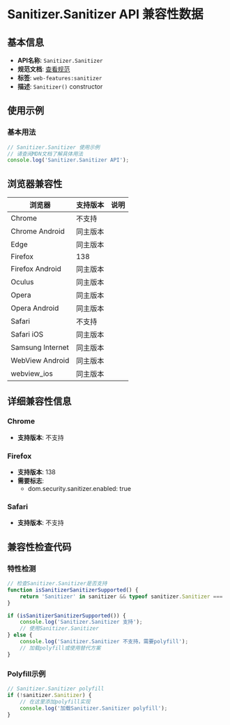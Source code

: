 # Sanitizer.Sanitizer API 兼容性数据

## 基本信息

- **API名称**: `Sanitizer.Sanitizer`
- **规范文档**: [查看规范](https://wicg.github.io/sanitizer-api/#dom-sanitizer-sanitizer)
- **标签**: `web-features:sanitizer`
- **描述**: `Sanitizer()` constructor

## 使用示例

### 基本用法

```javascript
// Sanitizer.Sanitizer 使用示例
// 请查阅MDN文档了解具体用法
console.log('Sanitizer.Sanitizer API');
```

## 浏览器兼容性

| 浏览器 | 支持版本 | 说明 |
|--------|----------|------|
| Chrome | 不支持 |  |
| Chrome Android | 同主版本 |  |
| Edge | 同主版本 |  |
| Firefox | 138 |  |
| Firefox Android | 同主版本 |  |
| Oculus | 同主版本 |  |
| Opera | 同主版本 |  |
| Opera Android | 同主版本 |  |
| Safari | 不支持 |  |
| Safari iOS | 同主版本 |  |
| Samsung Internet | 同主版本 |  |
| WebView Android | 同主版本 |  |
| webview_ios | 同主版本 |  |

## 详细兼容性信息

### Chrome

- **支持版本**: 不支持

### Firefox

- **支持版本**: 138
- **需要标志**: 
  - dom.security.sanitizer.enabled: true

### Safari

- **支持版本**: 不支持

## 兼容性检查代码

### 特性检测

```javascript
// 检查Sanitizer.Sanitizer是否支持
function isSanitizerSanitizerSupported() {
    return 'Sanitizer' in sanitizer && typeof sanitizer.Sanitizer === 'function';
}

if (isSanitizerSanitizerSupported()) {
    console.log('Sanitizer.Sanitizer 支持');
    // 使用Sanitizer.Sanitizer
} else {
    console.log('Sanitizer.Sanitizer 不支持，需要polyfill');
    // 加载polyfill或使用替代方案
}
```

### Polyfill示例

```javascript
// Sanitizer.Sanitizer polyfill
if (!sanitizer.Sanitizer) {
    // 在这里添加polyfill实现
    console.log('加载Sanitizer.Sanitizer polyfill');
}
```

